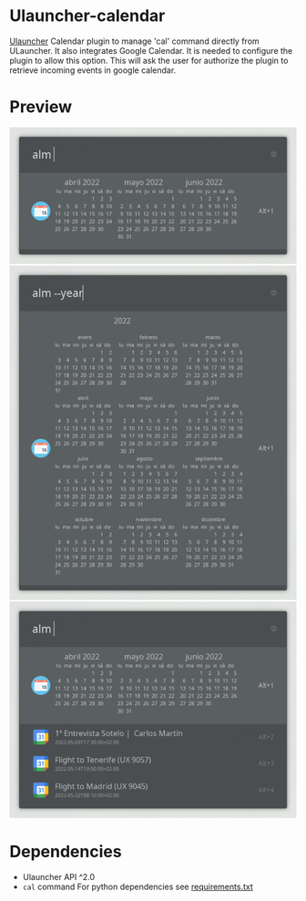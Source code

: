 # Ulauncher-calendar
[Ulauncher](https://ulauncher.io/) Calendar plugin to manage 'cal' command directly from ULauncher.
It also integrates Google Calendar. It is needed to configure the plugin to allow this option. This will ask the user for authorize the plugin to retrieve incoming events in google calendar.
# Preview
![default](https://github.com/Carlosmape/ulauncher-calendar/blob/master/images/screenshot_01.png?raw=true)
![with options](https://github.com/Carlosmape/ulauncher-calendar/blob/master/images/screenshot_02.png?raw=true)
![google calendar integration](https://github.com/Carlosmape/ulauncher-calendar/blob/master/images/screenshot_03.png?raw=true)
# Dependencies
- Ulauncher API ^2.0
- `cal` command
For python dependencies see [requirements.txt](https://github.com/Carlosmape/ulauncher-calendar/blob/master/requirements.txt)

